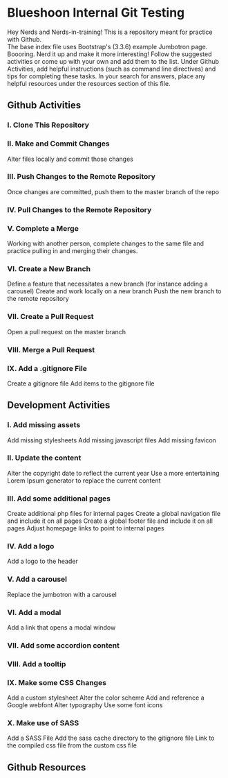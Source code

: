 # Blueshoon Internal Git Testing
Hey Nerds and Nerds-in-training!
This is a repository meant for practice with Github.  
The base index file uses Bootstrap's (3.3.6) example Jumbotron page. Boooring. Nerd it up and make it more interesting!
Follow the suggested activities or come up with your own and add them to the list.
Under Github Activities, add helpful instructions (such as command line directives) and tips for completing these tasks.
In your search for answers, place any helpful resources under the resources section of this file.

## Github Activities

### I. Clone This Repository

### II. Make and Commit Changes
Alter files locally and commit those changes

### III. Push Changes to the Remote Repository
Once changes are committed, push them to the master branch of the repo

### IV. Pull Changes to the Remote Repository

### V. Complete a Merge
Working with another person, complete changes to the same file and practice pulling in and merging their changes.

### VI. Create a New Branch
Define a feature that necessitates a new branch (for instance adding a carousel)
Create and work locally on a new branch
Push the new branch to the remote repository

### VII. Create a Pull Request
Open a pull request on the master branch

### VIII. Merge a Pull Request

### IX. Add a .gitignore File
Create a gitignore file
Add items to the gitignore file

## Development Activities

### I. Add missing assets
Add missing stylesheets
Add missing javascript files
Add missing favicon

### II. Update the content
Alter the copyright date to reflect the current year
Use a more entertaining Lorem Ipsum generator to replace the current content

### III. Add some additional pages
Create additional php files for internal pages
Create a global navigation file and include it on all pages
Create a global footer file and include it on all pages
Adjust homepage links to point to internal pages

### IV. Add a logo
Add a logo to the header

### V. Add a carousel
Replace the jumbotron with a carousel

### VI. Add a modal
Add a link that opens a modal window

### VII. Add some accordion content

### VIII. Add a tooltip

### IX. Make some CSS Changes
Add a custom stylesheet
Alter the color scheme
Add and reference a Google webfont
Alter typography
Use some font icons

### X. Make use of SASS
Add a SASS File
Add the sass cache directory to the gitignore file
Link to the compiled css file from the custom css file

## Github Resources
